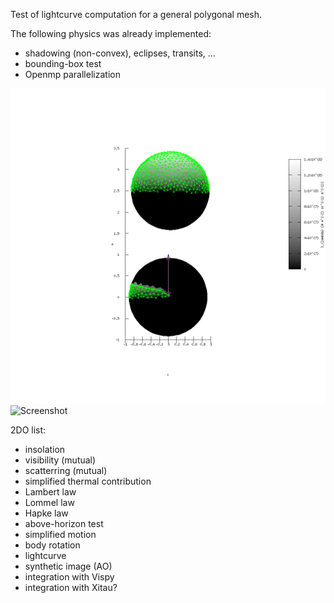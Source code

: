 
Test of lightcurve computation for a general polygonal mesh.

The following physics was already implemented:

- shadowing (non-convex), eclipses, transits, ...
- bounding-box test
- Openmp parallelization

![Screenshot](test_hires/output.I_lambda.49.png)
![Screenshot](test_hires/output.I2_lambda.01.png)

2DO list:

- insolation
- visibility (mutual)
- scatterring (mutual)
- simplified thermal contribution
- Lambert law
- Lommel law
- Hapke law
- above-horizon test
- simplified motion
- body rotation
- lightcurve
- synthetic image (AO)
- integration with Vispy
- integration with Xitau?

